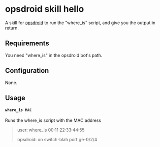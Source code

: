 # opsdroid skill hello

A skill for [opsdroid](https://github.com/opsdroid/opsdroid) to run the
"where_is" script, and give you the output in return.

## Requirements

You need "where_is" in the opsdroid bot's path.

## Configuration

None.

## Usage

#### `where_is MAC`

Runs the where_is script with the MAC address

> user: where_is 00:11:22:33:44:55
>
> opsdroid: on switch-blah port ge-0/2/4

